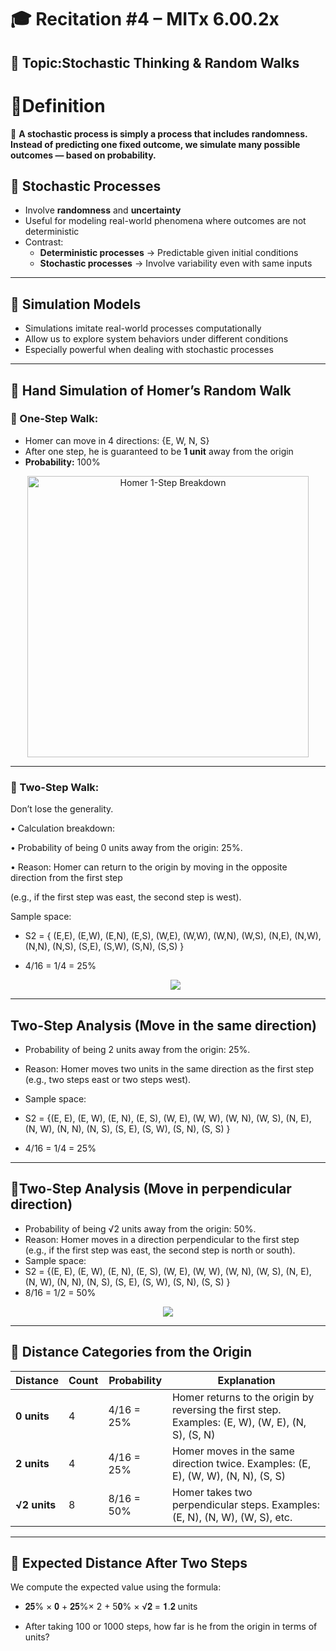 # 🎓 Recitation #4 – MITx 6.00.2x

## 🧭 Topic:Stochastic Thinking & Random Walks

# 🎯Definition
 🧠 **A stochastic process is simply a process that includes randomness. Instead of predicting one fixed outcome, we simulate many possible outcomes —
based on probability.**


## 🔹 Stochastic Processes

- Involve **randomness** and **uncertainty**
- Useful for modeling real-world phenomena where outcomes are not deterministic
- Contrast:
  - **Deterministic processes** → Predictable given initial conditions
  - **Stochastic processes** → Involve variability even with same inputs

---

## 🔹 Simulation Models

- Simulations imitate real-world processes computationally
- Allow us to explore system behaviors under different conditions
- Especially powerful when dealing with stochastic processes

---

## 🔹 Hand Simulation of Homer’s Random Walk

### 🧭 One-Step Walk:
- Homer can move in 4 directions: {E, W, N, S}
- After one step, he is guaranteed to be **1 unit** away from the origin
- **Probability:** 100%
 
<p align="center">
  <img src=https://github.com/MIT-Emerging-Talent/ET6-Recitations-6002x/blob/main/Session_04/images/1unit.png alt="Homer 1-Step Breakdown" width="450"/>
</p>

---

### 🍷 Two-Step Walk:
Don’t lose the generality.
  
 • Calculation breakdown:
 
 • Probability of being 0 units away from the origin: 25%.
 
 • Reason: Homer can return to the origin by moving in the opposite direction from the first step 
 
(e.g., if the first step was east, the second step is west).

Sample space: 
- S2 = { (E,E), (E,W), (E,N), (E,S), (W,E), (W,W), (W,N), (W,S), (N,E), (N,W), (N,N), (N,S), (S,E), (S,W), (S,N), (S,S) }

- 4/16 = 1/4 = 25%
  <p align="center">
  <img src="https://github.com/MIT-Emerging-Talent/ET6-Recitations-6002x/blob/main/Session_04/images/2unit.png">
</p>

---

## Two-Step Analysis (Move in the same direction)

- Probability of being 2 units away from the origin: 25%.
- Reason: Homer moves two units in the same direction as the first step  
  (e.g., two steps east or two steps west).
- Sample space:
- S2 = {(E, E), (E, W), (E, N), (E, S), (W, E), (W, W), (W, N), (W, S), (N, E), (N, W), (N, N), (N, S), (S, E), (S, W), (S, N), (S, S) }

- 4/16 = 1/4 = 25%

---

## 📐Two-Step Analysis (Move in perpendicular direction)

- Probability of being √2 units away from the origin: 50%.
- Reason: Homer moves in a direction perpendicular to the first step  
  (e.g., if the first step was east, the second step is north or south).
- Sample space:
- S2 = {(E, E), (E, W), (E, N), (E, S), (W, E), (W, W), (W, N), (W, S), (N, E), (N, W), (N, N), (N, S), (S, E), (S, W), (S, N), (S, S) }
- 8/16 = 1/2 = 50%
  
 <p align="center">
  <img src="https://github.com/MIT-Emerging-Talent/ET6-Recitations-6002x/blob/main/Session_04/images/2unit_prependicular.png">
</p>



---

## 📏 Distance Categories from the Origin

| Distance        | Count | Probability | Explanation |
|-----------------|-------|-------------|-------------|
| **0 units**     | 4     | 4/16 = 25%  | Homer returns to the origin by reversing the first step. Examples: (E, W), (W, E), (N, S), (S, N) |
| **2 units**     | 4     | 4/16 = 25%  | Homer moves in the same direction twice. Examples: (E, E), (W, W), (N, N), (S, S) |
| **√2 units**    | 8     | 8/16 = 50%  | Homer takes two perpendicular steps. Examples: (E, N), (N, W), (W, S), etc. |

---

## 📏 Expected Distance After Two Steps

We compute the expected value using the formula:
- 𝟐𝟓% × 𝟎 + 𝟐𝟓%× 2 + 5𝟎% × √𝟐 = 𝟏.𝟐 units


- After taking 100 or 1000 steps, how far is he from the origin in terms of units?





